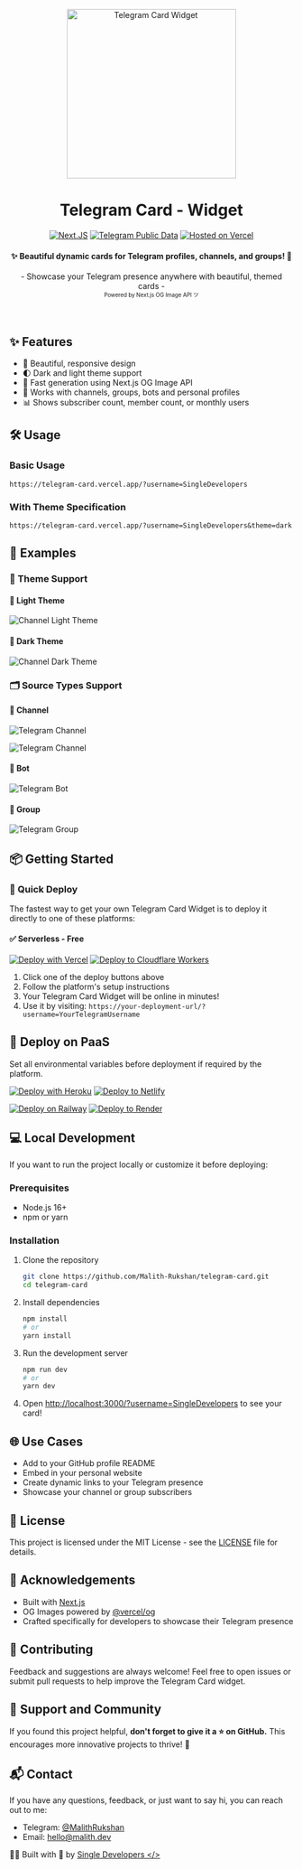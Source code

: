 <p style="text-align:center;" align="center">
  <img align="center" src="https://github.com/user-attachments/assets/39b7b5d1-308e-462e-b414-b7662bf92341" alt="Telegram Card Widget" width="300px" height="300px"/>
</p>
<h1 align="center">Telegram Card - Widget</h1>
<div align='center'>

[![Next.JS](https://img.shields.io/badge/Next.JS-SSR-874fff?logo=nextdotjs&style=flat)](https://nextjs.org/)
[![Telegram Public Data](https://img.shields.io/badge/Telegram-Card-0088CC?logo=telegram&style=flat)](https://t.me/SingleDevelopers)
[![Hosted on Vercel](https://img.shields.io/badge/Vercel-Demo-3ea161?logo=vercel&style=flat)](https://telegram-card.vercel.app/?username=SingleDevelopers)
</div>

<h4 align="center">✨ Beautiful dynamic cards for Telegram profiles, channels, and groups! 🚀</h4>

<div align="center">
  - Showcase your Telegram presence anywhere with beautiful, themed cards -
  <br/>
  <sup><sub>Powered by Next.js OG Image API ツ</sub></sup>
  <br />
  <br />
</div>
</br>

## ✨ Features

- 🎨 Beautiful, responsive design
- 🌓 Dark and light theme support
- 🚀 Fast generation using Next.js OG Image API
- 📱 Works with channels, groups, bots and personal profiles
- 📊 Shows subscriber count, member count, or monthly users

## 🛠️ Usage

### Basic Usage

```
https://telegram-card.vercel.app/?username=SingleDevelopers
```

### With Theme Specification

```
https://telegram-card.vercel.app/?username=SingleDevelopers&theme=dark
```

## 📸 Examples

### 🎨 Theme Support

#### 🌝 Light Theme
![Channel Light Theme](https://telegram-card.vercel.app/?username=Premium&theme=light)

#### 🌚 Dark Theme
![Channel Dark Theme](https://telegram-card.vercel.app/?username=Premium&theme=dark)

### 🗂 Source Types Support

#### 🔔 Channel
![Telegram Channel](https://telegram-card.vercel.app/?username=SingleDevelopers)

![Telegram Channel](https://telegram-card.vercel.app/?username=durov)

#### 🤖 Bot
![Telegram Bot](https://telegram-card.vercel.app/?username=ReceiveSMSRobot&theme=light)

#### 👥 Group
![Telegram Group](https://telegram-card.vercel.app/?username=SSH_Store)

## 📦 Getting Started

### 🚀 Quick Deploy

The fastest way to get your own Telegram Card Widget is to deploy it directly to one of these platforms:

#### ✅ Serverless - Free

[![Deploy with Vercel](https://vercel.com/button)](https://vercel.com/new/clone?repository-url=https://github.com/Malith-Rukshan/telegram-card)
[![Deploy to Cloudflare Workers](https://deploy.workers.cloudflare.com/button)](https://deploy.workers.cloudflare.com/?url=https://github.com/Malith-Rukshan/telegram-card)

1. Click one of the deploy buttons above
2. Follow the platform's setup instructions
3. Your Telegram Card Widget will be online in minutes!
4. Use it by visiting: `https://your-deployment-url/?username=YourTelegramUsername`

## 🚀 Deploy on PaaS

Set all environmental variables before deployment if required by the platform.

[![Deploy with Heroku](https://www.herokucdn.com/deploy/button.svg)](https://heroku.com/deploy?template=https://github.com/Malith-Rukshan/telegram-card)
[![Deploy to Netlify](https://www.netlify.com/img/deploy/button.svg)](https://app.netlify.com/start/deploy?repository=https://github.com/Malith-Rukshan/telegram-card)

[![Deploy on Railway](https://railway.app/button.svg)](https://railway.com/template/v2vpPI?referralCode=jC4ZQ_)
[![Deploy to Render](https://render.com/images/deploy-to-render-button.svg)](https://render.com/deploy?repo=https://github.com/Malith-Rukshan/telegram-card)

## 💻 Local Development

If you want to run the project locally or customize it before deploying:

### Prerequisites

- Node.js 16+
- npm or yarn

### Installation

1. Clone the repository
   ```bash
   git clone https://github.com/Malith-Rukshan/telegram-card.git
   cd telegram-card
   ```

2. Install dependencies
   ```bash
   npm install
   # or
   yarn install
   ```

3. Run the development server
   ```bash
   npm run dev
   # or
   yarn dev
   ```

4. Open [http://localhost:3000/?username=SingleDevelopers](http://localhost:3000/?username=SingleDevelopers) to see your card!

## 🌐 Use Cases

- Add to your GitHub profile README
- Embed in your personal website
- Create dynamic links to your Telegram presence
- Showcase your channel or group subscribers

## 📜 License

This project is licensed under the MIT License - see the [LICENSE](LICENSE) file for details.

## 🔧 Acknowledgements

- Built with [Next.js](https://nextjs.org/)
- OG Images powered by [@vercel/og](https://vercel.com/docs/concepts/functions/edge-functions/og-image-generation)
- Crafted specifically for developers to showcase their Telegram presence

## 🤝 Contributing

Feedback and suggestions are always welcome! Feel free to open issues or submit pull requests to help improve the Telegram Card widget.

## 🌟 Support and Community

If you found this project helpful, **don't forget to give it a ⭐ on GitHub.** This encourages more innovative projects to thrive! 🫶

## 📬 Contact

If you have any questions, feedback, or just want to say hi, you can reach out to me:

- Telegram: [@MalithRukshan](https://t.me/MalithRukshan)
- Email: [hello@malith.dev](mailto:hello@malith.dev)

🧑‍💻 Built with 💖 by [Single Developers </>](https://SingleDevelopers.com)